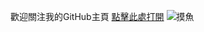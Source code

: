 歡迎關注我的GitHub主頁 [點擊此處打開](https://github.com/MRyanCu)
![摸魚](https://github.com/user-attachments/assets/758d2402-06be-412c-a0b6-357a530c89f5)
